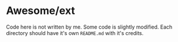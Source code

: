# Awesome/ext

Code here is not written by me. Some code is slightly modified. Each directory should have it's own `README.md` with it's credits.
